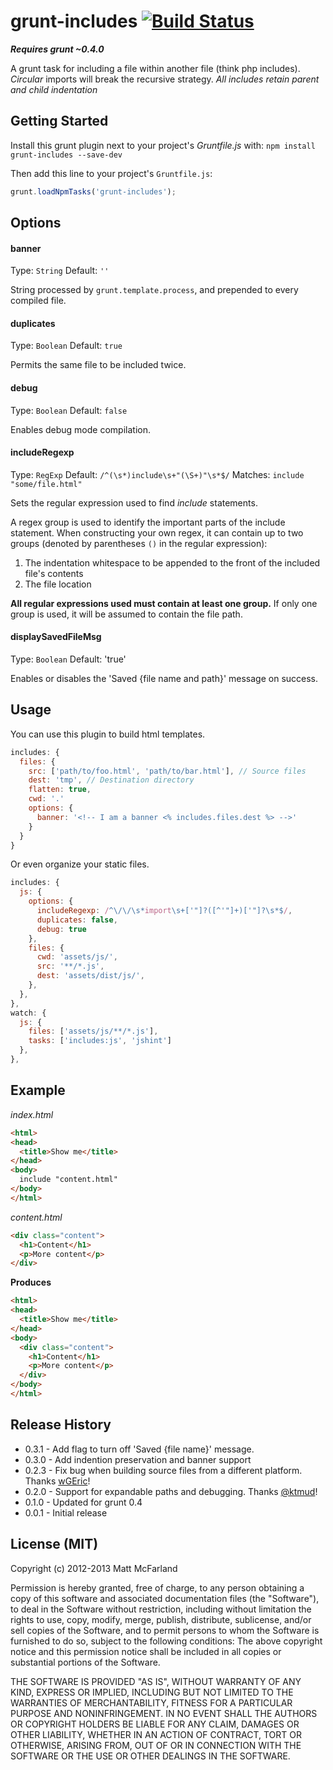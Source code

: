 # grunt-includes [![Build Status](https://travis-ci.org/vanetix/grunt-includes.png?branch=master)](https://travis-ci.org/vanetix/grunt-includes)
***Requires grunt ~0.4.0***

A grunt task for including a file within another file (think php includes). *Circular* imports will break the recursive strategy. *All includes retain parent and child indentation*

## Getting Started
Install this grunt plugin next to your project's *Gruntfile.js* with: `npm install grunt-includes --save-dev`

Then add this line to your project's `Gruntfile.js`:

```javascript
grunt.loadNpmTasks('grunt-includes');
```

## Options

#### banner
Type: `String`
Default: `''`

String processed by `grunt.template.process`, and prepended to every compiled file.

#### duplicates
Type: `Boolean`
Default: `true`

Permits the same file to be included twice.

#### debug
Type: `Boolean`
Default: `false`

Enables debug mode compilation.

#### includeRegexp
Type: `RegExp`
Default: `/^(\s*)include\s+"(\S+)"\s*$/`
Matches: `include "some/file.html"`

Sets the regular expression used to find *include* statements.

A regex group is used to identify the important parts of the include statement.  When constructing your own regex, it can contain up to two groups (denoted by parentheses `()` in the regular expression):

 1. The indentation whitespace to be appended to the front of the included file's contents
 2. The file location

**All regular expressions used must contain at least one group.**  If only one group is used, it will be assumed to contain the file path.

#### displaySavedFileMsg
Type: `Boolean`
Default: 'true'

Enables or disables the 'Saved {file name and path}' message on success.

## Usage

You can use this plugin to build html templates.

```javascript
includes: {
  files: {
    src: ['path/to/foo.html', 'path/to/bar.html'], // Source files
    dest: 'tmp', // Destination directory
    flatten: true,
    cwd: '.'
    options: {
      banner: '<!-- I am a banner <% includes.files.dest %> -->'
    }
  }
}
```

Or even organize your static files.

```javascript
includes: {
  js: {
    options: {
      includeRegexp: /^\/\/\s*import\s+['"]?([^'"]+)['"]?\s*$/,
      duplicates: false,
      debug: true
    },
    files: {
      cwd: 'assets/js/',
      src: '**/*.js',
      dest: 'assets/dist/js/',
    },
  },
},
watch: {
  js: {
    files: ['assets/js/**/*.js'],
    tasks: ['includes:js', 'jshint']
  },
},
```

## Example
*index.html*
```html
<html>
<head>
  <title>Show me</title>
</head>
<body>
  include "content.html"
</body>
</html>
```
*content.html*
```html
<div class="content">
  <h1>Content</h1>
  <p>More content</p>
</div>
```
**Produces**
```html
<html>
<head>
  <title>Show me</title>
</head>
<body>
  <div class="content">
    <h1>Content</h1>
    <p>More content</p>
  </div>
</body>
</html>
```

## Release History
- 0.3.1 - Add flag to turn off 'Saved {file name}' message.
- 0.3.0 - Add indention preservation and banner support
- 0.2.3 - Fix bug when building source files from a different platform. Thanks [wGEric](https://github.com/wGEric)!
- 0.2.0 - Support for expandable paths and debugging. Thanks [@ktmud](https://github.com/ktmud)!
- 0.1.0 - Updated for grunt 0.4
- 0.0.1 - Initial release

## License (MIT)
Copyright (c) 2012-2013 Matt McFarland

Permission is hereby granted, free of charge, to any person obtaining a copy of this software and associated documentation files (the "Software"), to deal in the Software without restriction, including without limitation the rights to use, copy, modify, merge, publish, distribute, sublicense, and/or sell copies of the Software, and to permit persons to whom the Software is furnished to do so, subject to the following conditions: The above copyright notice and this permission notice shall be included in all copies or substantial portions of the Software.

THE SOFTWARE IS PROVIDED "AS IS", WITHOUT WARRANTY OF ANY KIND, EXPRESS OR IMPLIED, INCLUDING BUT NOT LIMITED TO THE WARRANTIES OF MERCHANTABILITY, FITNESS FOR A PARTICULAR PURPOSE AND NONINFRINGEMENT. IN NO EVENT SHALL THE AUTHORS OR COPYRIGHT HOLDERS BE LIABLE FOR ANY CLAIM, DAMAGES OR OTHER LIABILITY, WHETHER IN AN ACTION OF CONTRACT, TORT OR OTHERWISE, ARISING FROM, OUT OF OR IN CONNECTION WITH THE SOFTWARE OR THE USE OR OTHER DEALINGS IN THE SOFTWARE.
